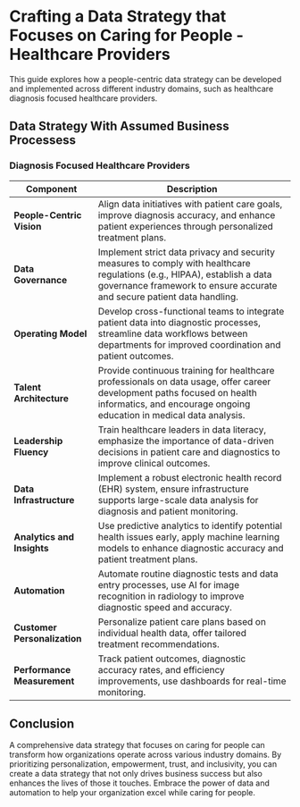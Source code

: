 # Crafting a Data Strategy that Focuses on Caring for People - Healthcare Providers

This guide explores how a people-centric data strategy can be developed and implemented across different industry domains, such as healthcare diagnosis focused healthcare providers.

## Data Strategy With Assumed Business Processess

### Diagnosis Focused Healthcare Providers

| **Component**                | **Description**                                                                                                               |
|------------------------------|-------------------------------------------------------------------------------------------------------------------------------|
| **People-Centric Vision**    | Align data initiatives with patient care goals, improve diagnosis accuracy, and enhance patient experiences through personalized treatment plans.                                                                                                                                                 |
| **Data Governance**          | Implement strict data privacy and security measures to comply with healthcare regulations (e.g., HIPAA), establish a data governance framework to ensure accurate and secure patient data handling.                                                                                                             |
| **Operating Model**          | Develop cross-functional teams to integrate patient data into diagnostic processes, streamline data workflows between departments for improved coordination and patient outcomes.                                                                                                                          |
| **Talent Architecture**      | Provide continuous training for healthcare professionals on data usage, offer career development paths focused on health informatics, and encourage ongoing education in medical data analysis.                                                                                                                       |
| **Leadership Fluency**       | Train healthcare leaders in data literacy, emphasize the importance of data-driven decisions in patient care and diagnostics to improve clinical outcomes.                                                                                                                                |
| **Data Infrastructure**      | Implement a robust electronic health record (EHR) system, ensure infrastructure supports large-scale data analysis for diagnosis and patient monitoring.                                                                                                                            |
| **Analytics and Insights**   | Use predictive analytics to identify potential health issues early, apply machine learning models to enhance diagnostic accuracy and patient treatment plans.                                                                                                                                  |
| **Automation**               | Automate routine diagnostic tests and data entry processes, use AI for image recognition in radiology to improve diagnostic speed and accuracy.                                                                                                                                                       |
| **Customer Personalization** | Personalize patient care plans based on individual health data, offer tailored treatment recommendations.                                                                                                                                                    |
| **Performance Measurement**  | Track patient outcomes, diagnostic accuracy rates, and efficiency improvements, use dashboards for real-time monitoring.                                                                                                                                     |

## Conclusion

A comprehensive data strategy that focuses on caring for people can transform how organizations operate across various industry domains. By prioritizing personalization, empowerment, trust, and inclusivity, you can create a data strategy that not only drives business success but also enhances the lives of those it touches. Embrace the power of data and automation to help your organization excel while caring for people.
